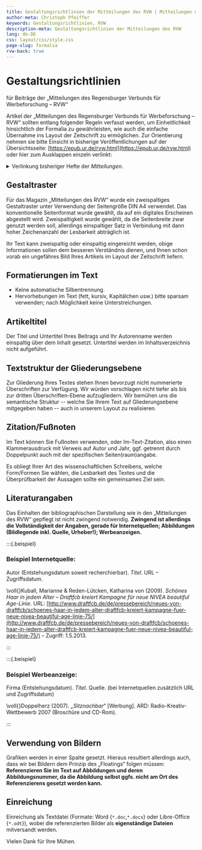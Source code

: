 ```yaml
---
title: Gestaltungsrichtlinien der Mitteilungen des RVW | Mitteilungen des RVW – Hinweise und Werkzeuge
author-meta: Christoph Pfeiffer
keywords: Gestaltungsrichtlinien, RVW
description-meta: Gestaltungsrichtlinien der Mitteilungen des RVW
lang: de-DE
css: layout/css/style.css
page-slug: formalia
rvw-back: true
---
```



# Gestaltungsrichtlinien

für Beiträge der „Mitteilungen des Regensburger Verbunds für Werbeforschung – RVW“

Artikel der „Mitteilungen des Regensburger Verbunds für Werbeforschung – RVW“ sollten entlang folgender Regeln verfasst werden, um Einheitlichkeit hinsichtlich der Formalia zu gewährleisten, wie auch die einfache Übernahme ins Layout der Zeitschrift zu ermöglichen. Zur Orientierung nehmen sie bitte Einsicht in bisherige Veröffentlichungen auf der Übersichtsseite: [https://epub.ur.de/rvw.html](https://epub.ur.de/rvw.html) oder hier zum Ausklappen einzeln verlinkt:

<details>
<summary>Verlinkung bisheriger Hefte der <em>Mitteilungen</em>.</summary>

* [Heft 1 (2013) / Schwerpunkt: ALTERnativ werben](https://epub.ur.de/29199/). [doi:]{.smallcaps} [10.5283/epub.29199](https://doi.org/10.5283/epub.29199).
* [Heft 2 (2014) / Schwerpunkt: Werbung und Medizin](https://epub.ur.de/31508/). [doi:]{.smallcaps} [10.5283/epub.31508](https://doi.org/10.5283/epub.31508).
* [Heft 3 (2015) / Schwerpunkt: Risiko!](https://epub.ur.de/33502/). [doi:]{.smallcaps} [10.5283/epub.33502](https://doi.org/10.5283/epub.33502).
* [Heft 4 (2016) / Jubiläumsausgabe 10 Jahre RVW](https://epub.ur.de/34935/). [doi:]{.smallcaps} [10.5283/epub.34935](https://doi.org/10.5283/epub.34935).
* [Heft 5 (2017) / Schwerpunkt: Aufgetischt!](https://epub.ur.de/36763/). [doi:]{.smallcaps} [10.5283/epub.36763](https://doi.org/10.5283/epub.36763).
* [Heft 6 (2018) / Schwerpunkt: Out of Line](https://epub.ur.de/40579/). [doi:]{.smallcaps} [10.5283/epub.40579](https://doi.org/10.5283/epub.40579).
* [Heft 7 (2019) / Schwerpunkt: Autonomes Fahren im Visier der Werbung](https://epub.ur.de/43467/). [doi:]{.smallcaps} [10.5283/epub.43467](https://doi.org./10.5283/epub.43467)
* [Heft 8 (2020) / Corona, Wein und Badeschaum](https://epub.ur.de/50903/). [doi:]{.smallcaps} [10.5283/epub.50903](https://doi.org/10.5283/epub.50903).

</details>

## Gestaltraster

Für das Magazin „Mitteilungen des RVW“ wurde ein zweispaltiges Gestaltraster unter Verwendung der Seitengröße DIN A4 verwendet. Das konventionelle Seitenformat wurde gewählt, da auf ein digitales Erscheinen abgestellt wird. Zweispaltigkeit wurde gewählt, da die Seitenbreite zwar genutzt werden soll, allerdings einspaltiger Satz in Verbindung mit dann hoher Zeichenanzahl der Lesbarkeit abträglich ist.

Ihr Text kann zweispaltig oder einspaltig eingereicht werden, obige Informationen sollen dem besseren Verständnis dienen, und Ihnen schon vorab ein ungefähres Bild Ihres Artikels im Layout der Zeitschrift liefern.


## Formatierungen im Text

* Keine automatische Silbentrennung.
* Hervorhebungen im Text (fett, kursiv, Kapitälchen usw.) bitte sparsam verwenden; nach Möglichkeit keine Unterstreichungen.


## Artikeltitel

Der Titel und Untertitel Ihres Beitrags und Ihr Autorenname werden einspaltig über dem Inhalt gesetzt. Untertitel werden im Inhaltsverzeichnis nicht aufgeführt.


## Textstruktur der Gliederungsebene

Zur Gliederung Ihres Textes stehen Ihnen bevorzugt nicht nummerierte Überschriften zur Verfügung. Wir würden vorschlagen nicht tiefer als bis zur dritten Überschriften-Ebene aufzugliedern. Wir bemühen uns die semantische Struktur -- welche Sie Ihrem Text auf Gliederungsebene mitgegeben haben -- auch in unserem Layout zu realisieren.


## Zitation/Fußnoten

Im Text können Sie Fußnoten verwenden, oder Im-Text-Zitation, also einen Klammerausdruck mit Verweis auf Autor und Jahr, ggf. getrennt durch Doppelpunkt auch mit der spezifischen Seiten(raum)angabe.

Es obliegt Ihrer Art des wissenschaftlichen Schreibens, welche Form/Formen Sie wählen, die Lesbarkeit des Textes und die Überprüfbarkeit der Aussagen sollte ein gemeinsames Ziel sein.

## Literaturangaben

Das Einhalten der bibliographischen Darstellung wie in den „Mitteilungen des RVW“ gepflegt ist nicht zwingend notwendig. **Zwingend ist allerdings die Vollständigkeit der Angaben, gerade für Internetquellen; Abbildungen (Bildlegende inkl. Quelle, Urheber!); Werbeanzeigen.**

:::{.beispiel}

### Beispiel Internetquelle:

Autor (Entstehungsdatum soweit recherchierbar). *Titel*. URL – Zugriffsdatum.

\voll{}Kuball, Marianne & Reden-Lütcken, Katharina von (2009). *Schönes Haar in jedem Alter – Draftfcb kreiert Kampagne für neue NIVEA beautiful Age-Linie*. URL: [http://www.draftfcb.de/de/pressebereich/neues-von-draftfcb/schoenes-haar-in-jedem-alter-draftfcb-kreiert-kampagne-fuer-neue-nivea-beautiful-age-linie-75/](http://www.draftfcb.de/de/pressebereich/neues-von-draftfcb/schoenes-haar-in-jedem-alter-draftfcb-kreiert-kampagne-fuer-neue-nivea-beautiful-age-linie-75/) – Zugriff: 1.5.2013.

:::

:::{.beispiel}

### Beispiel Werbeanzeige:

Firma (Entstehungsdatum). *Titel*. Quelle. (bei Internetquellen zusätzlich URL und Zugriffsdatum)

\voll{}Doppelherz (2007). *„Sitznachbar“* [Werbung]. ARD: Radio-Kreativ-Wettbewerb 2007 (Broschüre und CD-Rom).

:::

## Verwendung von Bildern

Grafiken werden in einer Spalte gesetzt. Hieraus resultiert allerdings auch, dass wir bei Bildern dem Prinzip des „Floatings“ folgen müssen: **Referenzieren Sie im Text auf Abbildungen und deren Abbildungsnummer, da die Abbildung selbst ggfs. nicht am Ort des Referenzierens gesetzt werden kann.**


## Einreichung

Einreichung als Textdatei (Formate: Word {`*.doc`,`*.docx`} oder Libre-Office {`*.odt`}), wobei die referenzierten Bilder als **eigenständige Dateien** mitversandt werden.

Vielen Dank für Ihre Mühen.
